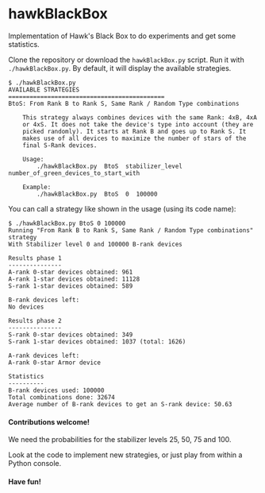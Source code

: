 # hawkBlackBox
Implementation of Hawk's Black Box to do experiments and get some statistics.

Clone the repository or download the `hawkBlackBox.py` script.
Run it with `./hawkBlackBox.py`. By default, it will display the available
strategies.

```console
$ ./hawkBlackBox.py
AVAILABLE STRATEGIES
============================================
BtoS: From Rank B to Rank S, Same Rank / Random Type combinations

    This strategy always combines devices with the same Rank: 4xB, 4xA
    or 4xS. It does not take the device's type into account (they are
    picked randomly). It starts at Rank B and goes up to Rank S. It
    makes use of all devices to maximize the number of stars of the
    final S-Rank devices.

    Usage:
        ./hawkBlackBox.py  BtoS  stabilizer_level  number_of_green_devices_to_start_with

    Example:
        ./hawkBlackBox.py  BtoS  0  100000
```

You can call a strategy like shown in the usage (using its code name):

```console
$ ./hawkBlackBox.py BtoS 0 100000
Running "From Rank B to Rank S, Same Rank / Random Type combinations" strategy
With Stabilizer level 0 and 100000 B-rank devices

Results phase 1
---------------
A-rank 0-star devices obtained: 961
A-rank 1-star devices obtained: 11128
S-rank 1-star devices obtained: 589

B-rank devices left:
No devices

Results phase 2
---------------
S-rank 0-star devices obtained: 349
S-rank 1-star devices obtained: 1037 (total: 1626)

A-rank devices left:
A-rank 0-star Armor device

Statistics
----------
B-rank devices used: 100000
Total combinations done: 32674
Average number of B-rank devices to get an S-rank device: 50.63
```

#### Contributions welcome!
We need the probabilities for the stabilizer levels 25, 50, 75 and 100.

Look at the code to implement new strategies, or just play from within a Python console.

#### Have fun!
